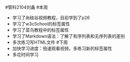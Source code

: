 #管科2104刘鑫
#本周
* 学习了尚硅谷视频教程，目前学到了p26
* 学习了w3cSchool的标签属性
* 学习了菜鸟教程中的标签属性
* 学习了Markdown语法：了解了有序列表和无序列表的差别
* 多次练习写HTML文件
#下周
* 加快学习进度：倍速观看视频，多练习新的标签属性
* 多花时间学习
